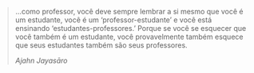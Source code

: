 > …como professor, você deve sempre lembrar a si mesmo que você é um estudante,
> você é um ‘professor-estudante’ e você está ensinando ‘estudantes-professores.’
> Porque se você se esquecer que você também é um estudante, você provavelmente
> também esquece que seus estudantes também são seus professores.
> 
> *Ajahn Jayasāro*
